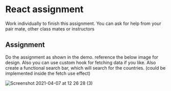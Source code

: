 # React assignment

Work individually to finish this assignment. You can ask for help from your pair mate, other class mates or instructors

## Assignment

Do the assignment as shown in the demo. reference the below image for design.
Also you can use custom hook for fetching data if you like.
Also create a functional search bar, which will search for the countries. (could be implemented inside the fetch use effect)


![Screenshot 2021-04-07 at 12 26 28 (3)](https://user-images.githubusercontent.com/7606310/113845648-67fa0e80-979e-11eb-92e0-3bab60c66c5d.png)
